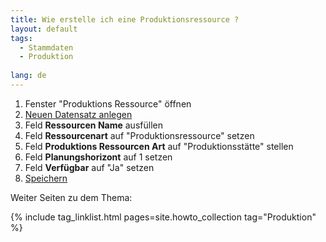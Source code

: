 ```yaml
---
title: Wie erstelle ich eine Produktionsressource ?
layout: default
tags:
  - Stammdaten
  - Produktion
  
lang: de
---
```


1. Fenster "Produktions Ressource" öffnen
1. [Neuen Datensatz anlegen](Wie_lege_ich_einen_neuen_datensatz_an)
1. Feld **Ressourcen Name** ausfüllen
1. Feld **Ressourcenart** auf "Produktionsressource" setzen
1. Feld **Produktions Ressourcen Art** auf "Produktionsstätte" stellen
1. Feld **Planungshorizont** auf 1 setzen
1. Feld **Verfügbar** auf "Ja" setzen
1. [Speichern](Wie_lege_ich_einen_neuen_datensatz_an)


Weiter Seiten zu dem Thema:

{% include tag_linklist.html pages=site.howto_collection tag="Produktion" %}
